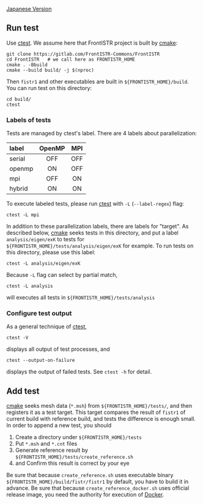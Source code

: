 [Japanese Version](./README.ja.md)

Run test
---------

Use [ctest][ctest].
We assume here that FrontISTR project is built by [cmake][cmake]:

```
git clone https://gitlab.com/FrontISTR-Commons/FrontISTR
cd FrontISTR   # we call here as FRONTISTR_HOME
cmake . -Bbuild
cmake --build build/ -j $(nproc)
```

Then `fistr1` and other executables are built in `${FRONTISTR_HOME}/build`.
You can run test on this directory:

```
cd build/
ctest
```

### Labels of tests

Tests are managed by ctest's label. There are 4 labels about parallelization:

| label | OpenMP | MPI |
|:------|:------:|:---:|
|serial | OFF    | OFF |
|openmp | ON     | OFF |
|mpi    | OFF    | ON  |
|hybrid | ON     | ON  |

To execute labeled tests, please run [ctest][ctest] with `-L` (`--label-regex`) flag:

```
ctest -L mpi
```

In addition to these parallelization labels, there are labels for "target".
As described below, [cmake][cmake] seeks tests in this directory,
and put a label `analysis/eigen/exK` to tests for `${FRONTISTR_HOME}/tests/analysis/eigen/exK` for example.
To run tests on this directory, please use this label:

```
ctest -L analysis/eigen/exK
```

Because `-L` flag can select by partial match, 

```
ctest -L analysis
```

will executes all tests in `${FRONTISTR_HOME}/tests/analysis`

### Configure test output

As a general technique of [ctest][ctest],

```
ctest -V
```

displays all output of test processes, and

```
ctest --output-on-failure
```

displays the output of failed tests. See `ctest -h` for detail.

Add test
---------

[cmake][cmake] seeks mesh data (`*.msh`) from `${FRONTISTR_HOME}/tests/`, and then registers it as a test target.
This target compares the result of `fistr1` of current build with reference build,
and tests the difference is enough small.
In order to append a new test, you should

1. Create a directory under `${FRONTISTR_HOME}/tests`
2. Put `*.msh` and `*.cnt` files
3. Generate reference result by `${FRONTISTR_HOME}/tests/create_reference.sh`
4. and Confirm this result is correct by your eye

Be sure that because `create_reference.sh` uses executable binary `${FRONTISTR_HOME}/build/fistr/fistr1` by default, you have to build it in advance.
Be sure that because `create_reference_docker.sh` uses official release image, you need the authority for execution of [Docker][docker].

[cmake]: https://cmake.org/cmake/help/latest/manual/cmake.1.html
[ctest]: https://cmake.org/cmake/help/latest/manual/ctest.1.html
[docker]: https://www.docker.com/
